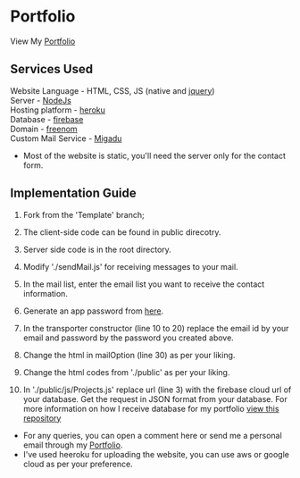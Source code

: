 # Portfolio

View My [Portfolio](http://www.schwiftycold.gq)

## Services Used
Website Language - HTML, CSS, JS (native and [jquery](https://jquery.com/))<br />
Server - [NodeJs](https://nodejs.org/en/) <br />
Hosting platform - [heroku](https://www.heroku.com/) <br/>
Database - [firebase](https://firebase.google.com/)<br/>
Domain - [freenom](https://freenom.com)<br/>
Custom Mail Service - [Migadu](https://www.migadu.com)<br/>

* Most of the website is static, you'll need the server only for the contact form.

## Implementation Guide
1. Fork from the 'Template' branch;
1. The client-side code can be found in public direcotry.
1. Server side code is in the root directory.
1. Modify './sendMail.js' for receiving messages to your mail.
  1. In the mail list, enter the email list you want to receive the contact information.
  1. Generate an app password from [here](https://myaccount.google.com/apppasswords?utm_source=google-account&utm_medium=web&rapt=AEjHL4OawOnohYIto6ZboPqbHjyxcVRQBHRNipNKdKrgHs8Uej0k-mJlBzizdXSrB3uvzjnHzWwoFHmfEaTw9-LE_7Uaf7jR6A).
  1. In the transporter constructor (line 10 to 20) replace the email id by your email and password by the password you created above.
  1. Change the html in mailOption (line 30) as per your liking.
  
1. Change the html codes from './public' as per your liking.
1. In './public/js/Projects.js' replace url (line 3) with the firebase cloud url of your database. Get the request in JSON format from your database. For more information on how I receive database for my portfolio [view this repository](https://github.com/UnresolvedCold/Portfolio-DatabaseRetrival.git)

* For any queries, you can open a comment here or send me a personal email through my [Portfolio](http://www.schwiftycold.gq).
* I've used heeroku for uploading the website, you can use aws or google cloud as per your preference.

  
